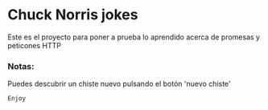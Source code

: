 # Chuck Norris jokes

Este es el proyecto para poner a prueba lo aprendido acerca de promesas y peticones HTTP

### Notas:

Puedes descubrir un chiste nuevo pulsando el botón 'nuevo chiste'

```
Enjoy

```



